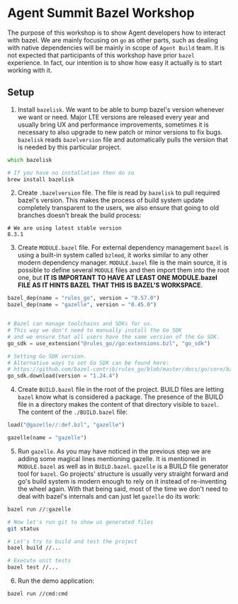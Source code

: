 # Agent Summit Bazel Workshop #

The purpose of this workshop is to show Agent developers
how to interact with bazel. We are mainly focusing on
`go` as other parts, such as dealing with native dependencies
will be mainly in scope of `Agent Build` team. It is not expected
that participants of this workshop have prior `bazel` experience. 
In fact, our intention is to show how easy it actually is to start
working with it.


## Setup ##
1. Install `bazelisk`. We want to be able to bump bazel's version whenever we
want or need. Major LTE versions are released every year and usually bring
UX and performance improvements, sometimes it is necessary to also upgrade to
new patch or minor versions to fix bugs. `bazelisk` reads `bazelversion` file
and automatically pulls the version that is needed by this particular project.
```zsh
which bazelisk

# If you have no installation then do so
brew install bazelisk
```

2. Create `.bazelversion` file. The file is read by `bazelisk` to pull
required bazel's version. This makes the process of build system update 
completely transparent to the users, we also ensure that going to old
branches doesn't break the build process:
```
# We are using latest stable version
8.3.1
```

3. Create `MODULE.bazel` file. For external dependency management `bazel`
is using a built-in system called `bzlmod`, it works similar to any other
modern dependency manager. `MODULE.bazel` file is the main source, it is
possible to define several `MODULE` files and then import them into the root one,
but **IT IS IMPORTANT TO HAVE AT LEAST ONE MODULE.bazel FILE AS IT HINTS BAZEL**
**THAT THIS IS BAZEL'S WORKSPACE**.

```python
bazel_dep(name = "rules_go", version = "0.57.0")
bazel_dep(name = "gazelle", version = "0.45.0")


# Bazel can manage toolchains and SDKs for us.
# This way we don't need to manually install the Go SDK
# and we ensure that all users have the same version of the Go SDK.
go_sdk = use_extension("@rules_go//go:extensions.bzl", "go_sdk")

# Setting Go SDK version.
# Alternative ways to set Go SDK can be found here:
# https://github.com/bazel-contrib/rules_go/blob/master/docs/go/core/bzlmod.md#go-sdks
go_sdk.download(version = "1.24.4")
```
4. Create `BUILD.bazel` file in the root of the project. BUILD files are 
letting `bazel` know what is considered a package. The presence of the BUILD file
in a directory makes the content of that directory visible to `bazel`. The content of
the `./BUILD.bazel` file:
```python
load("@gazelle//:def.bzl", "gazelle")

gazelle(name = "gazelle")
```

5. Run `gazelle`. As you may have noticed in the previous step we are adding some
magical lines mentioning gazelle. It is mentioned in `MODULE.bazel` as well as in `BUILD.bazel`.
`gazelle` is a BUILD file generator tool for `bazel`. Go projects' structure is usually very
straight forward and go's build system is modern enough to rely on it instead of re-inventing 
the wheel again. With that being said, most of the time we don't need to deal with bazel's internals
and can just let `gazelle` do its work:
```zsh
bazel run //:gazelle

# Now let's run git to show us generated files
git status

# Let's try to build and test the project
bazel build //...

# Execute unit tests
bazel test //...
```

6. Run the demo application:
```zsh
bazel run //cmd:cmd
```

